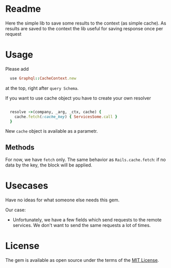 # Readme
Here the simple lib to save some results to the context (as simple cache).
As results are saved to the context the lib useful for saving response once per request

# Usage
Please add

```ruby
  use Graphql::CacheContext.new
```

at the top, right after `query Schema`.

If you want to use cache object you have to create your own resolver

```ruby

  resolve ->(company, _arg, _ctx, cache) {
    cache.fetch(:cache_key) { ServicesSome.call }
  }

```

New `cache` object is available as a parametr.

## Methods
For now, we have `fetch` only. The same behavior as `Rails.cache.fetch`: if no data by the key, the block will be applied.

# Usecases

Have no ideas for what someone else needs this gem.

Our case:
- Unfortunately, we have a few fields which send requests to the remote services. We don't want to send the same requests a lot of times.

# License

The gem is available as open source under the terms of the [MIT License](https://opensource.org/licenses/MIT).
